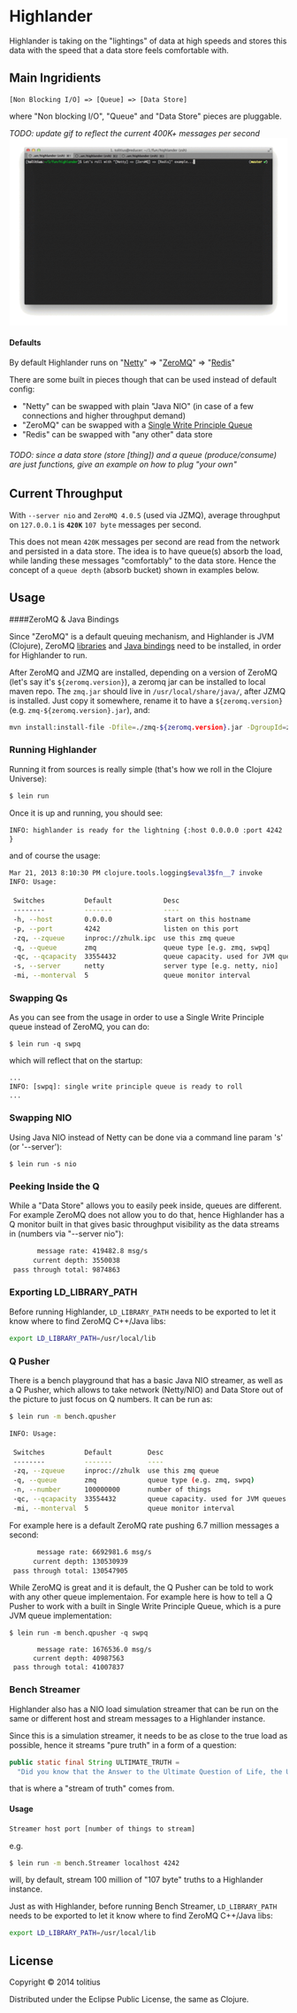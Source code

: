 # Highlander

Highlander is taking on the "lightings" of data at high speeds and stores this data with the speed that a data store feels comfortable with. 

## Main Ingridients

```
[Non Blocking I/O] => [Queue] => [Data Store]
```

where "Non blocking I/O", "Queue" and "Data Store" pieces are pluggable.

_TODO: update gif to reflect the current 400K+ messages per second_
![Java NIO => ZeroMQ => Redis](https://github.com/tolitius/highlander/blob/master/doc/highlander.baseline.gif?raw=true)

#### Defaults
By default Highlander runs on "[Netty](http://netty.io/)" => "[ZeroMQ](http://www.zeromq.org/)" => "[Redis](http://redis.io/)"

There are some built in pieces though that can be used instead of default config:

* "Netty" can be swapped with plain "Java NIO" (in case of a few connections and higher throughput demand)
* "ZeroMQ" can be swapped with a [Single Write Principle Queue](http://mechanical-sympathy.blogspot.com/2011/09/single-writer-principle.html)
* "Redis" can be swapped with "any other" data store

###### _TODO: since a data store (store [thing]) and a queue (produce/consume) are just functions, give an example on how to plug "your own"_

## Current Throughput

With `--server nio` and `ZeroMQ 4.0.5` (used via JZMQ), average throughput on `127.0.0.1` is **`420K`** `107 byte` messages per second. 

This does not mean `420K` messages per second are read from the network and persisted in a data store. The idea is to have queue(s) absorb the load, while landing these messages "comfortably" to the data store. Hence the concept of a `queue depth` (absorb bucket) shown in examples below.

## Usage

####ZeroMQ & Java Bindings

Since "ZeroMQ" is a default queuing mechanism, and Highlander is JVM (Clojure), ZeroMQ [libraries](http://www.zeromq.org/intro:get-the-software) and [Java bindings](http://www.zeromq.org/bindings:java) need to be installed, in order for Highlander to run.

After ZeroMQ and JZMQ are installed, depending on a version of ZeroMQ (let's say it's `${zeromq.version}`), a zeromq jar can be installed to local maven repo. The `zmq.jar` should live in `/usr/local/share/java/`, after JZMQ is installed. Just copy it somewhere, rename it to have a `${zeromq.version}` (e.g. `zmq-${zeromq.version}.jar`), and: 

```bash
mvn install:install-file -Dfile=./zmq-${zeromq.version}.jar -DgroupId=zmq -DartifactId=zmq -Dversion=${zeromq.version} -Dpackaging=jar
```
### Running Highlander

Running it from sources is really simple (that's how we roll in the Clojure Universe):

```bash
$ lein run
```

Once it is up and running, you should see:
```
INFO: highlander is ready for the lightning {:host 0.0.0.0 :port 4242 }
```

and of course the usage:
```bash
Mar 21, 2013 8:10:30 PM clojure.tools.logging$eval3$fn__7 invoke
INFO: Usage:

 Switches          Default             Desc
 --------          -------             ----
 -h, --host        0.0.0.0             start on this hostname
 -p, --port        4242                listen on this port
 -zq, --zqueue     inproc://zhulk.ipc  use this zmq queue
 -q, --queue       zmq                 queue type [e.g. zmq, swpq]
 -qc, --qcapacity  33554432            queue capacity. used for JVM queues
 -s, --server      netty               server type [e.g. netty, nio]
 -mi, --monterval  5                   queue monitor interval
```

### Swapping Qs

As you can see from the usage in order to use a Single Write Principle queue instead of ZeroMQ, you can do:

```
$ lein run -q swpq
```

which will reflect that on the startup:

```
...
INFO: [swpq]: single write principle queue is ready to roll
...
```

### Swapping NIO

Using Java NIO instead of Netty can be done via a command line param 's' (or '--server'):

```
$ lein run -s nio
```

### Peeking Inside the Q

While a "Data Store" allows you to easily peek inside, queues are different. 
For example ZeroMQ does not allow you to do that, hence Highlander has a Q monitor built in
that gives basic throughput visibility as the data streams in (numbers via "--server nio"):

```bash
       message rate: 419482.8 msg/s
      current depth: 3550038
 pass through total: 9874863
```

### Exporting LD_LIBRARY_PATH

Before running Highlander, `LD_LIBRARY_PATH` needs to be exported to let it know where to find ZeroMQ C++/Java libs:
```bash
export LD_LIBRARY_PATH=/usr/local/lib
```


### Q Pusher

There is a bench playground that has a basic Java NIO streamer, as well as a Q Pusher, which allows to take network (Netty/NIO) and Data Store out of the picture to just focus on Q numbers. It can be run as:

```bash
$ lein run -m bench.qpusher
```

```bash
INFO: Usage:

 Switches          Default         Desc
 --------          -------         ----
 -zq, --zqueue     inproc://zhulk  use this zmq queue
 -q, --queue       zmq             queue type (e.g. zmq, swpq)
 -n, --number      100000000       number of things
 -qc, --qcapacity  33554432        queue capacity. used for JVM queues
 -mi, --monterval  5               queue monitor interval
```

For example here is a default ZeroMQ rate pushing 6.7 million messages a second:

```bash
       message rate: 6692981.6 msg/s
      current depth: 130530939
 pass through total: 130547905
```

While ZeroMQ is great and it is default, the Q Pusher can be told to work with any other queue implementaion. 
For example here is how to tell a Q Pusher to work with a built in Single Write Principle Queue, 
which is a pure JVM queue implementation:

```
$ lein run -m bench.qpusher -q swpq
```

```
       message rate: 1676536.0 msg/s
      current depth: 40987563
 pass through total: 41007837
```

### Bench Streamer

Highlander also has a NIO load simulation streamer that can be run on the same or different host and stream messages to a Highlander instance.

Since this is a simulation streamer, it needs to be as close to the true load as possible, hence it streams "pure truth" in a form of a question:

```java
public static final String ULTIMATE_TRUTH = 
  "Did you know that the Answer to the Ultimate Question of Life, the Universe, and Everything is 42? Did you?";
```

that is where a "stream of truth" comes from.

#### Usage

```bash
Streamer host port [number of things to stream]
```
e.g.
```bash
$ lein run -m bench.Streamer localhost 4242
```

will, by default, stream 100 million of "107 byte" truths to a Highlander instance. 

Just as with Highlander, before running Bench Streamer, `LD_LIBRARY_PATH` needs to be exported to let it know where to find ZeroMQ C++/Java libs:
```bash
export LD_LIBRARY_PATH=/usr/local/lib
```

## License

Copyright © 2014 tolitius

Distributed under the Eclipse Public License, the same as Clojure.
